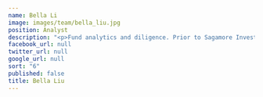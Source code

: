 ```yaml
---
name: Bella Li
image: images/team/bella_liu.jpg
position: Analyst
description: "<p>Fund analytics and diligence. Prior to Sagamore Investments, she was an analyst at Copal Partners where she was involved in company analysis and valuation. </p><p>She received a BA in Economics from Beijing Foreign Studies University and an MSc in Investment Management from Cass Business School, London City University.</p>"
facebook_url: null
twitter_url: null
google_url: null
sort: "6"
published: false
title: Bella Liu
---
```


